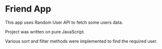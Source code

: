 # Friend App

This app uses Random User API to fetch some users data.

Project was written on pure JavaScript.

Various sort and filter methods were implemented to find the required user.

